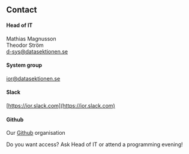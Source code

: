 ## Contact

#### Head of IT

Mathias Magnusson </br>
Theodor Ström </br>
[d-sys@datasektionen.se](mailto:d-sys@datasektionen.se)

#### System group

[ior@datasektionen.se](mailto:ior@datasektionen.se)

#### Slack

[https://ior.slack.com](https://ior.slack.com)

#### Github

Our [Github](https://dsekt.se/github-link-website) organisation</br>

Do you want access? Ask Head of IT or attend a programming evening!
